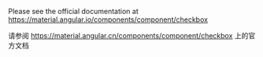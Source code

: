 Please see the official documentation at https://material.angular.io/components/component/checkbox

请参阅 https://material.angular.cn/components/component/checkbox 上的官方文档
